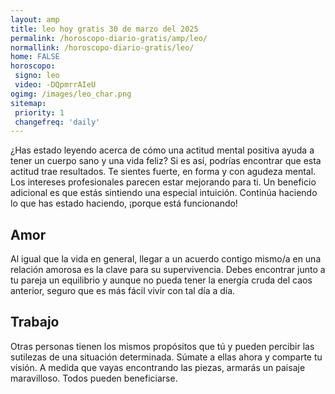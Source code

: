 ```yaml
---
layout: amp
title: leo hoy gratis 30 de marzo del 2025 
permalink: /horoscopo-diario-gratis/amp/leo/
normallink: /horoscopo-diario-gratis/leo/
home: FALSE
horoscopo:
 signo: leo
 video: -DQpmrrAIeU
ogimg: /images/leo_char.png
sitemap:
 priority: 1
 changefreq: 'daily'
---
```



¿Has estado leyendo acerca de cómo una actitud mental positiva ayuda a tener un cuerpo sano y una vida feliz? Si es así, podrías encontrar que esta actitud trae resultados. Te sientes fuerte, en forma y con agudeza mental. Los intereses profesionales parecen estar mejorando para ti. Un beneficio adicional es que estás sintiendo una especial intuición. Continúa haciendo lo que has estado haciendo, ¡porque está funcionando!

## Amor

Al igual que la vida en general, llegar a un acuerdo contigo mismo/a en una relación amorosa es la clave para su supervivencia. Debes encontrar junto a tu pareja un equilibrio y aunque no pueda tener la energía cruda del caos anterior, seguro que es más fácil vivir con tal día a día.

## Trabajo

Otras personas tienen los mismos propósitos que tú y pueden percibir las sutilezas de una situación determinada. Súmate a ellas ahora y comparte tu visión. A medida que vayas encontrando las piezas, armarás un paisaje maravilloso. Todos pueden beneficiarse.